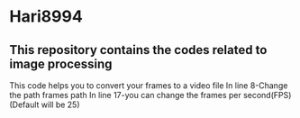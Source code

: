 # Hari8994
This repository contains the codes related to image processing 
--------------------------------------------------------------------------------
This code helps you to convert your frames to a video file 
In line 8-Change the path frames path 
In line 17-you can change the frames per second(FPS) (Default will be 25)
